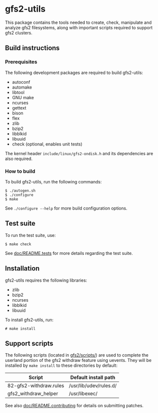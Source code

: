 # gfs2-utils

This package contains the tools needed to create, check, manipulate and analyze
gfs2 filesystems, along with important scripts required to support gfs2
clusters.

## Build instructions

### Prerequisites

The following development packages are required to build gfs2-utils:

* autoconf
* automake
* libtool
* GNU make
* ncurses
* gettext
* bison
* flex
* zlib
* bzip2
* libblkid
* libuuid
* check (optional, enables unit tests)

The kernel header `include/linux/gfs2-ondisk.h` and its dependencies are also
required.

### How to build

To build gfs2-utils, run the following commands:

```
$ ./autogen.sh
$ ./configure
$ make
```

See `./configure --help` for more build configuration options.

## Test suite

To run the test suite, use:

```
$ make check
```

See [doc/README.tests](doc/README.tests) for more details regarding the test suite.

## Installation

gfs2-utils requires the following libraries:

* zlib
* bzip2
* ncurses
* libblkid
* libuuid

To install gfs2-utils, run:

```
# make install
```

## Support scripts

The following scripts (located in [gfs2/scripts/](gfs2/scripts)) are used to
complete the userland portion of the gfs2 withdraw feature using uevents. They
will be installed by `make install` to these directories by default:

Script                 | Default install path
---------------------- | ----------------------
82-gfs2-withdraw.rules | /usr/lib/udev/rules.d/
gfs2_withdraw_helper   | /usr/libexec/

See also [doc/README.contributing](doc/README.contributing) for details on
submitting patches.

